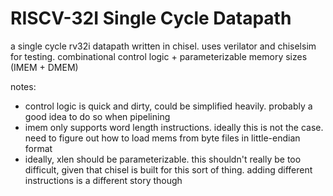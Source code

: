 # RISCV-32I Single Cycle Datapath
a single cycle rv32i datapath written in chisel. uses verilator and chiselsim for testing. combinational control logic + parameterizable memory sizes (IMEM + DMEM)

notes: 
- control logic is quick and dirty, could be simplified heavily. probably a good idea to do so when pipelining
- imem only supports word length instructions. ideally this is not the case. need to figure out how to load mems from byte files in little-endian format
- ideally, xlen should be parameterizable. this shouldn't really be too difficult, given that chisel is built for this sort of thing. adding different instructions is a different story though

